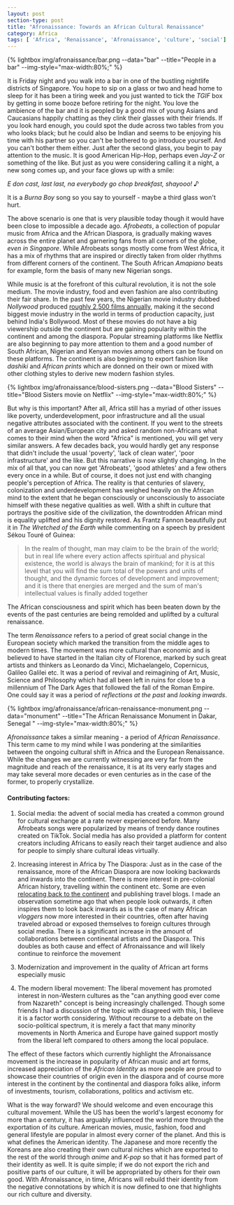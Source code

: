 ```yaml
---
layout: post
section-type: post
title: "Afronaissance: Towards an African Cultural Renaissance"
category: Africa
tags: [ 'Africa', 'Renaissance', 'Afronaissance', 'culture', 'social']
---
```

{% lightbox img/afronaissance/bar.png --data="bar" --title="People in a bar"  --img-style="max-width:80%;" %}

It is Friday night and you walk into a bar in one of the bustling nightlife districts of Singapore. You hope to sip on a glass or two and head home 
to sleep for it has been a tiring week and you just wanted to tick the <i>TGIF</i> box by getting in some booze before retiring for the night.
You love the ambience of the bar and it is peopled by a good mix of young Asians and Caucasians happily chatting as they clink their glasses with their friends.
If you look hard enough, you could spot the dude across two tables from you who looks black; but he could also be Indian and seems to be enjoying his time
with his partner so you can't be bothered to go introduce yourself. And you can't bother them either.
Just after the second glass, you begin to pay attention to the music. It is good American Hip-Hop, perhaps even <i>Jay-Z</i> or something of the like. 
But just as you were considering calling it a night, a new song comes up, and your face glows up with a smile:

<i>E don cast, last last, na everybody go chop breakfast, shayooo! ♪</i>

It is a <i>Burna Boy</i> song so you say to yourself - maybe a third glass won't hurt.

The above scenario is one that is very plausible today though it would have been close to impossible a decade ago.
<i>Afrobeats</i>, a collection of popular music from Africa and the African Diaspora, is gradually making waves across the entire 
planet and garnering fans from all corners of the globe, <i>even in Singapore</i>. While Afrobeats songs mostly come from West Africa, it has a mix of rhythms that are inspired
or directly taken from older rhythms from different corners of the continent. The South African <i>Amapiano</i> beats for example, form the basis 
of many new Nigerian songs. 

While music is at the forefront of this cultural revolution, it is not the sole medium. The movie industry, food and even fashion are also contributing their fair share.
In the past few years, the Nigerian movie industry dubbed <i>Nollywood</i> produced <a href="https://www.theguardian.com/global-development/2021/oct/05/nollywood-booming-while-african-film-industries-could-create-20m-jobs-report" target="_blank"> 
roughly 2,500 films annually</a>, making it the second biggest 
movie industry in the world in terms of production capacity, just behind India's Bollywood. Most of these movies do not have a big viewership outside the continent but are gaining popularity within the 
continent and among the diaspora. Popular streaming platforms like Netflix are also beginning to pay more attention to them and a good number of South African, Nigerian and Kenyan movies among others can be found on 
these platforms. The continent is also beginning to export fashion like <i>dashiki</i> and <i>African prints</i> which are donned on their own or mixed with other clothing styles to derive new modern fashion styles.

{% lightbox img/afronaissance/blood-sisters.png --data="Blood Sisters" --title="Blood Sisters movie on Netflix"  --img-style="max-width:80%;" %}

But why is this important? After all, Africa still has a myriad of other issues like poverty, underdevelopment, poor infrastructure and all the usual negative
attributes associated with the continent. If you went to the streets of an average Asian/European city and asked random non-Africans what comes to their mind when the word "Africa" is mentioned, you will
get very similar answers. A few decades back, you would hardly get any response that didn't include the usual 'poverty', 'lack of clean water', 'poor infrastructure' and the like. But this
narrative is now slightly changing. In the mix of all that, you can now get 'Afrobeats', 'good athletes' and a few others every once in a while. But of course, it does not just end 
with changing people's perception of Africa. The reality is that centuries of slavery, colonization and underdevelopment has weighed heavily on the African mind to the extent that he began consciously or unconsciously to associate himself with these negative qualities as well. 
With a shift in culture that portrays the positive side of the civilization, the downtrodden African mind is equality uplifted and his dignity restored. As Frantz Fannon beautifully put it in <i>The Wretched of the Earth</i> while
commenting on a speech by president Sékou Touré of Guinea:
<blockquote> 
In the realm of thought, man may claim to be the brain of the world; 
but in real life where every action affects spiritual and physical existence, the world is always the brain of mankind;
for it is at this level that you will find the sum total of the powers and units of thought, and the dynamic forces of development and improvement;
and it is there that energies are merged and the sum of man's intellectual values is finally added together
</blockquote>

The African consciousness and spirit which has been beaten down by the events of the past centuries are being remolded and uplifted by a cultural renaissance.

The term <i>Renaissance</i> refers to a period of great social change in the European society which marked the transition from the middle ages to modern times.
The movement was more cultural than economic and is believed to have started in the Italian city of Florence, marked by such great artists and thinkers as Leonardo da Vinci, Michaelangelo, Copernicus, Galileo Galilei etc.
It was a period of revival and reimagining of Art, Music, Science and Philosophy which had all been left in ruins for close to a millennium of The Dark Ages that followed the fall of the Roman Empire.
One could say it was a period of <i>reflections at the past</i> and <i>looking inwards</i>.


{% lightbox img/afronaissance/african-renaissance-monument.png --data="monument" --title="The African Renaissance Monument in Dakar, Senegal "  --img-style="max-width:80%;" %}

<i>Afronaissance</i> takes a similar meaning - a period of <i>African Renaissance</i>. This term came to my mind while I was pondering at the similarities between the ongoing cultural
shift in Africa and the European Renaissance. While the changes we are currently witnessing are very far from the magnitude and reach of the renaissance, it is at its very early stages and may take several more
decades or even centuries as in the case of the former, to properly crystallize.

#### Contributing factors:
1. Social media: the advent of social media has created a common ground for cultural exchange at a rate never experienced before. Many Afrobeats songs were popularized by means of trendy dance routines created on TikTok.
Social media has also provided a platform for content creators including Africans to easily reach their target audience and also for people to simply share cultural ideas virtually.

2. Increasing interest in Africa by The Diaspora: Just as in the case of the renaissance, more of the African Diaspora are now looking backwards and inwards into the continent. There is more interest in pre-colonial African history,
travelling within the continent etc. Some are even [relocating back to the continent](https://en.wikipedia.org/wiki/Year_of_Return,_Ghana_2019) and publishing travel blogs. 
I made an observation sometime ago that when people look outwards, it often inspires them to look back inwards as is the case of many African <i>vloggers</i> now more interested in their countries, often after having traveled abroad or exposed themselves to foreign cultures through social media.
There is a significant increase in the amount of collaborations between continental artists and the Diaspora. This doubles as both cause and effect of Afronaissance and will likely continue to reinforce the movement

3. Modernization and improvement in the quality of African art forms especially music

4. The modern liberal movement: The liberal movement has promoted interest in non-Western cultures as the "can anything good ever come from Nazareth" concept is being increasingly challenged. Though some friends I had a discussion of the topic with disagreed with this,
I believe it is a factor worth considering. Without recourse to a debate on the socio-political spectrum, it is merely a fact that many minority movements in North America and Europe have gained support mostly from the liberal left compared to others among the local populace.


The effect of these factors which currently highlight the Afronaissance movement is the increase in popularity of African music and art forms, increased appreciation of the <i>African Identity</i> as more people are proud to showcase
their countries of origin even in the diaspora and of course more interest in the continent by the continental and diaspora folks alike, inform of investments, tourism, collaborations, politics and activism etc.

What is the way forward? We should welcome and even encourage this cultural movement. While the US has been the world's largest economy for more than a century, it has arguably influenced the world more through the exportation of its culture. 
American movies, music, fashion, food and general lifestyle are popular in almost every corner of the planet. And this is what defines the American identity. The Japanese and more recently the Koreans are also creating their own cultural niches which are exported to the rest of the world
through <i>anime</i> and <i>K-pop</i> so that it has formed part of their identity as well. It is quite simple; if we do not
export the rich and positive parts of our culture, it will be appropriated by others for their own good. 
With Afronaissance, in time, Africans will rebuild their identity from the negative connotations by which it is now defined to one that highlights our rich culture and diversity. 

